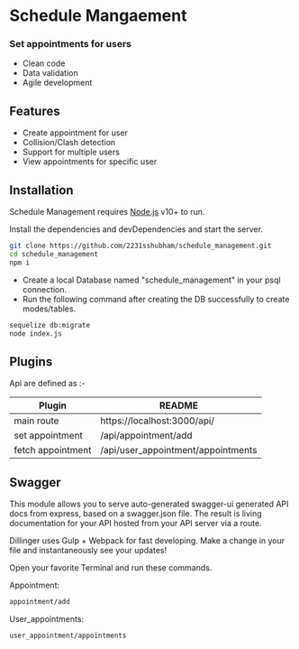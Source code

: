 # Schedule Mangaement
### Set appointments for users



- Clean code
- Data validation
- Agile development

## Features

- Create appointment for user
- Collision/Clash detection
- Support for multiple users
- View appointments for specific user

## Installation

Schedule Management requires [Node.js](https://nodejs.org/) v10+ to run.

Install the dependencies and devDependencies and start the server.

```sh
git clone https://github.com/2231sshubham/schedule_management.git
cd schedule_management
npm i
```
- Create a local Database named "schedule_management" in your psql connection.
- Run the following command after creating the DB successfully to create modes/tables.
```sh
sequelize db:migrate
node index.js
```

## Plugins

Api are defined as :-

| Plugin | README |
| ------ | ------ |
| main route | https://localhost:3000/api/ |
| set appointment | /api/appointment/add |
| fetch appointment | /api/user_appointment/appointments |

## Swagger

This module allows you to serve auto-generated swagger-ui generated API docs from express, based on a swagger.json file. The result is living documentation for your API hosted from your API server via a route.

Dillinger uses Gulp + Webpack for fast developing.
Make a change in your file and instantaneously see your updates!

Open your favorite Terminal and run these commands.

Appointment:

```sh
appointment/add
```

User_appointments:

```sh
user_appointment/appointments
```
